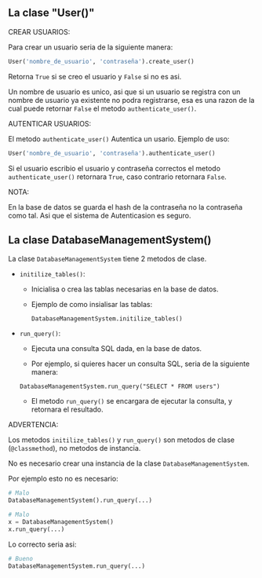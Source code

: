 

## La clase "User()"

CREAR USUARIOS:

Para crear un usuario seria de la siguiente manera:
```python
User('nombre_de_usuario', 'contraseña').create_user()
```
Retorna `True` si se creo el usuario y `False` si no es asi.

Un nombre de usuario es unico, asi que si un usuario se registra 
con un nombre de usuario ya existente no podra registrarse, esa
es una razon de la cual puede retornar `False` el metodo `authenticate_user()`.

AUTENTICAR USUARIOS:

El metodo `authenticate_user()` Autentica un usario. Ejemplo de uso:
```python
User('nombre_de_usuario', 'contraseña').authenticate_user()
```

Si el usuario escribio el usuario y contraseña correctos el metodo `authenticate_user()`
retornara `True`, caso contrario retornara `False`.

NOTA:

En la base de datos se guarda el hash de la contraseña no la contraseña como tal.
Asi que el sistema de Autenticasion es seguro.


## La clase DatabaseManagementSystem() 

La clase `DatabaseManagementSystem` tiene 2 metodos de clase.

- `initilize_tables()`:
    - Inicialisa o crea las tablas necesarias en la base de datos.

    - Ejemplo de como insialisar las tablas:

      ```DatabaseManagementSystem.initilize_tables()```

- `run_query()`:
    - Ejecuta una consulta SQL dada, en la base de datos.

    - Por ejemplo, si quieres hacer un consulta SQL, seria de la siguiente manera:

     ```DatabaseManagementSystem.run_query("SELECT * FROM users")```

    - El metodo `run_query()` se encargara de ejecutar la consulta, y retornara el resultado.

ADVERTENCIA: 

Los metodos `initilize_tables()` y `run_query()` son metodos de 
clase (`@classmethod`), no metodos de instancia.

No es necesario crear una instancia de la clase `DatabaseManagementSystem`.

Por ejemplo esto no es necesario:

```python
# Malo
DatabaseManagementSystem().run_query(...)

# Malo 
x = DatabaseManagementSystem()
x.run_query(...)
```
Lo correcto seria asi:

```python
# Bueno
DatabaseManagementSystem.run_query(...)
```
